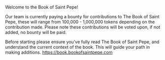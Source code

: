 Welcome to the Book of Saint Pepe!

Our team is currently paying a bounty for contributions to The Book of Saint Pepe, these will range from 100,000 - 1,000,000 tokens depending on the contribution made. Please note these contributions will be voted upon, if not added, no bounty will be paid.

Before starting please ensure you've fully read The Book of Saint Pepe, and understand the current context of the book. This will guide your path in making additions. https://book.bookofsaintpepe.com


